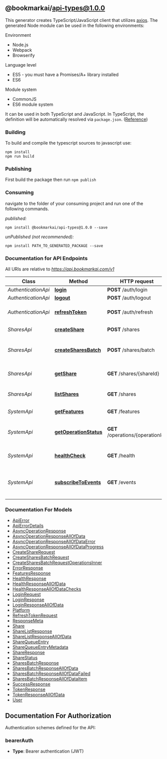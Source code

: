 ## @bookmarkai/api-types@1.0.0

This generator creates TypeScript/JavaScript client that utilizes [axios](https://github.com/axios/axios). The generated Node module can be used in the following environments:

Environment
* Node.js
* Webpack
* Browserify

Language level
* ES5 - you must have a Promises/A+ library installed
* ES6

Module system
* CommonJS
* ES6 module system

It can be used in both TypeScript and JavaScript. In TypeScript, the definition will be automatically resolved via `package.json`. ([Reference](https://www.typescriptlang.org/docs/handbook/declaration-files/consumption.html))

### Building

To build and compile the typescript sources to javascript use:
```
npm install
npm run build
```

### Publishing

First build the package then run `npm publish`

### Consuming

navigate to the folder of your consuming project and run one of the following commands.

_published:_

```
npm install @bookmarkai/api-types@1.0.0 --save
```

_unPublished (not recommended):_

```
npm install PATH_TO_GENERATED_PACKAGE --save
```

### Documentation for API Endpoints

All URIs are relative to *https://api.bookmarkai.com/v1*

Class | Method | HTTP request | Description
------------ | ------------- | ------------- | -------------
*AuthenticationApi* | [**login**](docs/AuthenticationApi.md#login) | **POST** /auth/login | Login user
*AuthenticationApi* | [**logout**](docs/AuthenticationApi.md#logout) | **POST** /auth/logout | Logout user
*AuthenticationApi* | [**refreshToken**](docs/AuthenticationApi.md#refreshtoken) | **POST** /auth/refresh | Refresh access token
*SharesApi* | [**createShare**](docs/SharesApi.md#createshare) | **POST** /shares | Create a new share
*SharesApi* | [**createSharesBatch**](docs/SharesApi.md#createsharesbatch) | **POST** /shares/batch | Create multiple shares in batch
*SharesApi* | [**getShare**](docs/SharesApi.md#getshare) | **GET** /shares/{shareId} | Get a specific share
*SharesApi* | [**listShares**](docs/SharesApi.md#listshares) | **GET** /shares | List user\&#39;s shares
*SystemApi* | [**getFeatures**](docs/SystemApi.md#getfeatures) | **GET** /features | Get feature flags
*SystemApi* | [**getOperationStatus**](docs/SystemApi.md#getoperationstatus) | **GET** /operations/{operationId} | Check async operation status
*SystemApi* | [**healthCheck**](docs/SystemApi.md#healthcheck) | **GET** /health | Health check endpoint
*SystemApi* | [**subscribeToEvents**](docs/SystemApi.md#subscribetoevents) | **GET** /events | Server-sent events for real-time updates


### Documentation For Models

 - [ApiError](docs/ApiError.md)
 - [ApiErrorDetails](docs/ApiErrorDetails.md)
 - [AsyncOperationResponse](docs/AsyncOperationResponse.md)
 - [AsyncOperationResponseAllOfData](docs/AsyncOperationResponseAllOfData.md)
 - [AsyncOperationResponseAllOfDataError](docs/AsyncOperationResponseAllOfDataError.md)
 - [AsyncOperationResponseAllOfDataProgress](docs/AsyncOperationResponseAllOfDataProgress.md)
 - [CreateShareRequest](docs/CreateShareRequest.md)
 - [CreateSharesBatchRequest](docs/CreateSharesBatchRequest.md)
 - [CreateSharesBatchRequestOperationsInner](docs/CreateSharesBatchRequestOperationsInner.md)
 - [ErrorResponse](docs/ErrorResponse.md)
 - [FeaturesResponse](docs/FeaturesResponse.md)
 - [HealthResponse](docs/HealthResponse.md)
 - [HealthResponseAllOfData](docs/HealthResponseAllOfData.md)
 - [HealthResponseAllOfDataChecks](docs/HealthResponseAllOfDataChecks.md)
 - [LoginRequest](docs/LoginRequest.md)
 - [LoginResponse](docs/LoginResponse.md)
 - [LoginResponseAllOfData](docs/LoginResponseAllOfData.md)
 - [Platform](docs/Platform.md)
 - [RefreshTokenRequest](docs/RefreshTokenRequest.md)
 - [ResponseMeta](docs/ResponseMeta.md)
 - [Share](docs/Share.md)
 - [ShareListResponse](docs/ShareListResponse.md)
 - [ShareListResponseAllOfData](docs/ShareListResponseAllOfData.md)
 - [ShareQueueEntry](docs/ShareQueueEntry.md)
 - [ShareQueueEntryMetadata](docs/ShareQueueEntryMetadata.md)
 - [ShareResponse](docs/ShareResponse.md)
 - [ShareStatus](docs/ShareStatus.md)
 - [SharesBatchResponse](docs/SharesBatchResponse.md)
 - [SharesBatchResponseAllOfData](docs/SharesBatchResponseAllOfData.md)
 - [SharesBatchResponseAllOfDataFailed](docs/SharesBatchResponseAllOfDataFailed.md)
 - [SharesBatchResponseAllOfDataItem](docs/SharesBatchResponseAllOfDataItem.md)
 - [SuccessResponse](docs/SuccessResponse.md)
 - [TokenResponse](docs/TokenResponse.md)
 - [TokenResponseAllOfData](docs/TokenResponseAllOfData.md)
 - [User](docs/User.md)


<a id="documentation-for-authorization"></a>
## Documentation For Authorization


Authentication schemes defined for the API:
<a id="bearerAuth"></a>
### bearerAuth

- **Type**: Bearer authentication (JWT)

